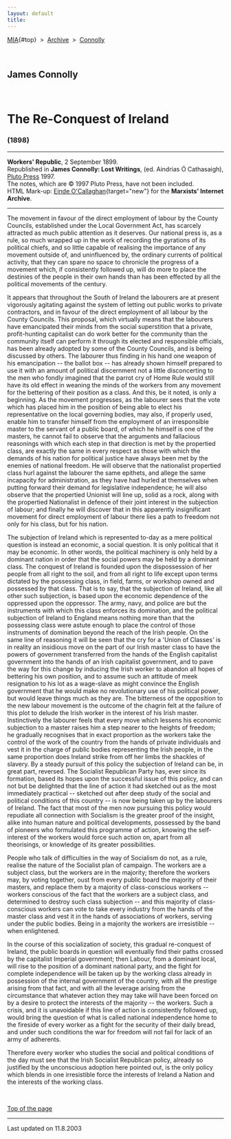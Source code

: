 ```yaml
---
layout: default
title: 
---
```

[MIA](../../../../index.htm){#top}  \> 
[Archive](../../../index.htm)  \>  [Connolly](../../index.htm)

 

## James Connolly

 

# The Re-Conquest of Ireland

### (1898)

------------------------------------------------------------------------

**Workers' Republic**, 2 September 1899.\
Republished in **James Connolly: Lost Writings**, (ed. Aindrias Ó
Cathasaigh), [Pluto Press](http://www.plutobooks.com/) 1997.\
The notes, which are © 1997 Pluto Press, have not been included.\
HTML Mark-up: [Einde
O'Callaghan](../../../../admin/volunteers/biographies/eocallaghan.htm){target="new"}
for the **Marxists' Internet Archive**.

------------------------------------------------------------------------

The movement in favour of the direct employment of labour by the County
Councils, established under the Local Government Act, has scarcely
attracted as much public attention as it deserves. Our national press
is, as a rule, so much wrapped up in the work of recording the gyrations
of its political chiefs, and so little capable of realising the
importance of any movement outside of, and uninfluenced by, the ordinary
currents of political activity, that they can spare no space to
chronicle the progress of a movement which, if consistently followed up,
will do more to place the destinies of the people in their own hands
than has been effected by all the political movements of the century.

It appears that throughout the South of Ireland the labourers are at
present vigorously agitating against the system of letting out public
works to private contractors, and in favour of the direct employment of
all labour by the County Councils. This proposal, which virtually means
that the labourers have emancipated their minds from the social
superstition that a private, profit-hunting capitalist can do work
better for the community than the community itself can perform it
through its elected and responsible officials, has been already adopted
by some of the County Councils, and is being discussed by others. The
labourer thus finding in his hand one weapon of his emancipation -- the
ballot box -- has already shown himself prepared to use it with an
amount of political discernment not a little disconcerting to the men
who fondly imagined that the parrot cry of Home Rule would still have
its old effect in weaning the minds of the workers from any movement for
the bettering of their position as a class. And this, be it noted, is
only a beginning. As the movement progresses, as the labourer sees that
the vote which has placed him in the position of being able to elect his
representative on the local governing bodies, may also, if properly
used, enable him to transfer himself from the employment of an
irresponsible master to the servant of a public board, of which he
himself is one of the masters, he cannot fail to observe that the
arguments and fallacious reasonings with which each step in that
direction is met by the propertied class, are exactly the same in every
respect as those with which the demands of his nation for political
justice have always been met by the enemies of national freedom. He will
observe that the nationalist propertied class hurl against the labourer
the same epithets, and allege the same incapacity for administration, as
they have had hurled at themselves when putting forward their demand for
legislative independence; he will also observe that the propertied
Unionist will line up, solid as a rock, along with the propertied
Nationalist in defence of their joint interest in the subjection of
labour; and finally he will discover that in this apparently
insignificant movement for direct employment of labour there lies a path
to freedom not only for his class, but for his nation.

The subjection of Ireland which is represented to-day as a mere
political question is instead an economic, a social question. It is only
political that it may be economic. In other words, the political
machinery is only held by a dominant nation in order that the social
powers may be held by a dominant class. The conquest of Ireland is
founded upon the dispossession of her people from all right to the soil,
and from all right to life except upon terms dictated by the possessing
class, in field, farms, or workshop owned and possessed by that class.
That is to say, that the subjection of Ireland, like all other such
subjection, is based upon the economic dependence of the oppressed upon
the oppressor. The army, navy, and police are but the instruments with
which this class enforces its domination, and the political subjection
of Ireland to England means nothing more than that the possessing class
were astute enough to place the control of those instruments of
domination beyond the reach of the Irish people. On the same line of
reasoning it will be seen that the cry for a 'Union of Classes' is in
reality an insidious move on the part of our Irish master class to have
the powers of government transferred from the hands of the English
capitalist government into the hands of an Irish capitalist government,
and to pave the way for this change by inducing the Irish worker to
abandon all hopes of bettering his own position, and to assume such an
attitude of meek resignation to his lot as a wage-slave as might
convince the English government that he would make no revolutionary use
of his political power, but would leave things much as they are. The
bitterness of the opposition to the new labour movement is the outcome
of the chagrin felt at the failure of this plot to delude the Irish
worker in the interest of his Irish master. Instinctively the labourer
feels that every move which lessens his economic subjection to a master
raises him a step nearer to the heights of freedom; he gradually
recognises that in exact proportion as the workers take the control of
the work of the country from the hands of private individuals and vest
it in the charge of public bodies representing the Irish people, in the
same proportion does Ireland strike from off her limbs the shackles of
slavery. By a steady pursuit of this policy the subjection of Ireland
can be, in great part, reversed. The Socialist Republican Party has,
ever since its formation, based its hopes upon the successful issue of
this policy, and can not but be delighted that the line of action it had
sketched out as the most immediately practical -- sketched out after
deep study of the social and political conditions of this country -- is
now being taken up by the labourers of Ireland. The fact that most of
the men now pursuing this policy would repudiate all connection with
Socialism is the greater proof of the insight, alike into human nature
and political developments, possessed by the band of pioneers who
formulated this programme of action, knowing the self-interest of the
workers would force such action on, apart from all theorisings, or
knowledge of its greater possibilities.

People who talk of difficulties in the way of Socialism do not, as a
rule, realise the nature of the Socialist plan of campaign. The workers
are a subject class, but the workers are in the majority; therefore the
workers may, by voting together, oust from every public board the
majority of their masters, and replace them by a majority of
class-conscious workers -- workers conscious of the fact that the
workers are a subject class, and determined to destroy such class
subjection -- and this majority of class-conscious workers can vote to
take every industry from the hands of the master class and vest it in
the hands of associations of workers, serving under the public bodies.
Being in a majority the workers are irresistible -- when enlightened.

In the course of this socialization of society, this gradual re-conquest
of Ireland, the public boards in question will eventually find their
paths crossed by the capitalist Imperial government; then Labour, from a
dominant local, will rise to the position of a dominant national party,
and the fight for complete independence will be taken up by the working
class already in possession of the internal government of the country,
with all the prestige arising from that fact, and with all the leverage
arising from the circumstance that whatever action they may take will
have been forced on by a desire to protect the interests of the majority
-- the workers. Such a crisis, and it is unavoidable if this line of
action is consistently followed up, would bring the question of what is
called national independence home to the fireside of every worker as a
fight for the security of their daily bread, and under such conditions
the war for freedom will not fail for lack of an army of adherents.

Therefore every worker who studies the social and political conditions
of the day must see that the Irish Socialist Republican policy, already
so justified by the unconscious adoption here pointed out, is the only
policy which blends in one irresistible force the interests of Ireland a
Nation and the interests of the working class.

 

[Top of the page](#top)

------------------------------------------------------------------------

Last updated on 11.8.2003
